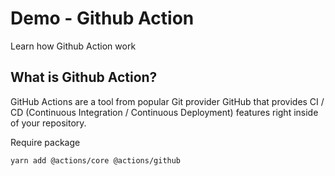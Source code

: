 # Demo - Github Action
Learn how Github Action work

## What is Github Action?
GitHub Actions are a tool from popular Git provider GitHub that provides CI / CD (Continuous Integration / Continuous Deployment) features right inside of your repository.

Require package
```shell
yarn add @actions/core @actions/github
```
